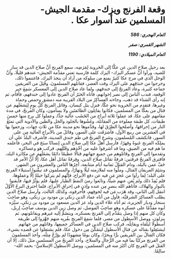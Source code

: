 <h1 dir="rtl">وقعة الفرنج ويزك- مقدمة الجيش- المسلمين عند أسوار عكا .</h1>

<h5 dir="rtl">العام الهجري:  586

الشهر القمري: صفر

العام الميلادي: 1190</h5>

<p dir="rtl">بعد رحيلِ صلاح الدين عن عكَّا إلى الخروبة لِمَرَضِه، سمع الفرنج أنَّ صلاح الدين قد سار للصيد، ورأوا أنَّ عسكر اليزك- اليزك كلمة فارسية تعني مقدِّمة الجيش- عندهم قليلًا، وأنَّ الوحل الذي في مرج عكا كثيرٌ يمنع من سلوكه من أراد أن ينجدَ اليزك، فاغتنموا ذلك، وخرجوا من خندَقِهم على اليزك وقت العصر، فقاتلهم المسلمونَ، وقُتِلَ من الفريقين جماعة كثيرة، وعاد الفرنجُ إلى خندقهم، ولما عاد صلاح الدين إلى المعسكر سَمِعَ خبر الوقعة، فندب الناسَ إلى نصر إخوانهم، فأتاه الخبَرُ أن الفرنج عادوا إلى خندقهم، فأقام، ثم إنه رأى الشتاء قد ذهب، وجاءته العساكِرُ من البلاد القريبة منه دمشق وحمص وحماة وغيرها، فتقدم من الخروبة نحو عكَّا، فنزل بتل كيسان، وقاتل الفرنجَ كُلَّ يومٍ لِيَشغَلَهم عن قتال من بعكَّا من المسلمين، فكانوا يقاتِلون الطائفتَينِ ولا يسأمون، وكان الفرنجُ، في مدة مقامهم على عكا، قد عملوا ثلاثة أبراج من الخَشَب عالية جدًّا، وعملوا كل برج منها خمسَ طبقات، كل طبقة مملوءة من المقاتلة، وغَشُوها بالجلود والخل والطين والأدوية التي تمنَعُ النار من إحراقها، وأصلحوا الطرُقَ لها، وقدَّموها نحو مدينة عكا من ثلاثِ جِهات، وزحفوا بها في العشرين من ربيع الأول، فأشرَفَت على السور، وقاتَلَ من بالأبراج العالية مِن على السور، فانكشف المُسلمون، وشرع الفرنجُ في طم خندق المدينة، فأشرف البلدُ على أن يملِكَه الفرنج عَنوةً وقهرًا، فأرسل أهلُ عكا إلى صلاح الدين إنسانًا سبَحَ في البحر، فأعلمه ما هم فيه من الضيقِ، وما قد أشرفوا عليه من أخْذِهم وقَتْلِهم، فركب هو وعساكره وتقدموا إلى الفرنجِ وقاتلوهم من جميعِ جهاتهم قتالًا عظيمًا دائمًا يشغَلُهم عن مكاثرة البلد، فافترق الفرنجُ فرقتين: فرقةٌ تقاتل صلاح الدين، وفِرقةٌ تقاتل أهل عكا، إلَّا أنَّ الأمر قد خَفَّ عمن بالبلد، ودام القتالُ ثمانية أيام متتابعة، آخِرُها الثامن والعشرون من الشهر، وسَئِمَ الفريقان القتال، وملُّوا منه لملازمته ليلًا ونهارًا، والمسلمون قد تيقَّنوا استيلاء الفرنج على البلد؛ لِما رأوا من عَجزِ مَن فيه عن دفع الأبراج، فإنَّهم لم يتركوا حيلةً إلَّا وعملوها، فلم يُفِدْ ذلك ولم يُغنِ عنهم شيئًا، وتابَعوا رميَ النفطِ الطيار عليها، فلم يؤثِّرْ فيها، فأيقنوا بالبوارِ والهلاك، فأتاهم الله بنصرٍ مِن عنده وإذنٍ في إحراقِ الأبراج، فلما احترق البرجُ الأوَّلُ انتقل إلى الثاني، وقد هَرَب مَن فيه لخوفِهم، فأحرقوه، وكذلك الثالث، وأرسل صلاحُ الدين يطلب العساكِرَ الشرقيَّة، فأول من أتاه عماد الدين زنكي بن مودود بن زنكي، وهو صاحِبُ سنجار وديار الجزيرة، ثم أتاه علاء الدين ولد عز الدين مسعود بن مودود بن زنكي، سيَّرَه أبوه مقدَّمًا على عسكره وهو صاحِبُ الموصل، ثم وصل زين الدين يوسف صاحِبُ إربل، وكان كل منهم إذا وصل يتقَدَّم إلى الفرنج بعسكره، وينضَمُّ إليه غيرهم ويقاتلونهم، ثم ينزلون، ووصل الأسطول من مصر، فلما سَمِعَ الفرنج بقُربِه منهم جَهَّزوا إلى طريقه أسطولًا ليلقاه ويقاتِلُه، فركب صلاح الدين في العساكر جميعِها، وقاتلهم من جهاتهم ليشتَغِلوا بقتاله عن قتالِ الأسطول ليتمَكَّنَ مِن دخول عكا، فلم يشتغلوا عن قَصدِه بشيء، فكان القتالُ بين الفريقين برًّا وبحرًا، وكان يومًا مشهودًا لم يؤرَّخْ مِثلُه، وأخذ المسلمونَ من الفرنج مركبًا بما فيه من الرِّجالِ والسلاح، وأخذ الفرنجُ من المسلمين مثلَ ذلك، إلا أن القتلَ في الفرنج كان أكثَرَ منه في المسلمين، ووصل الأسطولُ الإسلاميُّ- بحمد الله- سالِمًا.</p></br>
